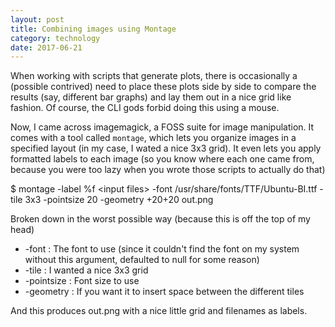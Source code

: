 ```yaml
---
layout: post
title: Combining images using Montage
category: technology
date: 2017-06-21
---
```


When working with scripts that generate plots, there is occasionally a (possible contrived) need to place these plots side by side to compare the results (say, different bar graphs) and lay them out in a nice grid like fashion. Of course, the CLI gods forbid doing this using a mouse.

Now, I came across imagemagick, a FOSS suite for image manipulation. It comes with a tool called `montage`, which lets you organize images in a specified layout (in my case, I wated a nice 3x3 grid). It even lets you apply formatted labels to each image (so you know where each one came from, because you were too lazy when you wrote those scripts to actually do that)

$ montage -label %f \<input files\> -font /usr/share/fonts/TTF/Ubuntu-BI.ttf -tile 3x3 -pointsize 20 -geometry +20+20 out.png

Broken down in the worst possible way (because this is off the top of my head)

* -font : The font to use (since it couldn't find the font on my system without this argument, defaulted to null for some reason)
* -tile : I wanted a nice 3x3 grid
* -pointsize : Font size to use
* -geometry : If you want it to insert space between the different tiles


And this produces out.png with a nice little grid and filenames as labels.

